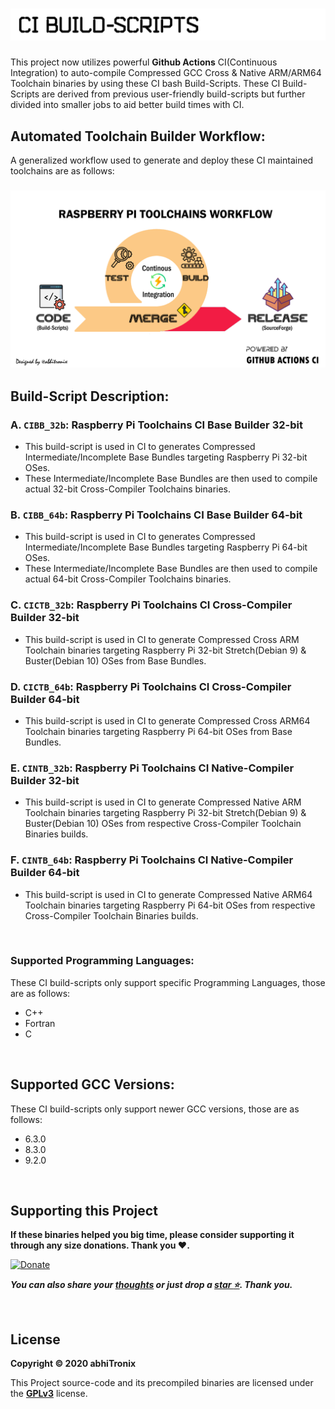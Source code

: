 <!--
===============================================
Raspberry Pi Toolchains(raspberry-pi-cross-compilers): This project 
provides latest automated GCC Cross Compiler & Native (ARM & ARM64) 
build-scripts and precompiled standalone toolchains for Raspberry Pi.


Copyright (C) 2020 Abhishek Thakur(@abhiTronix) <abhi.una12@gmail.com>


This program is free software: you can redistribute it and/or modify
it under the terms of the GNU General Public License as published by
the Free Software Foundation, either version 3 of the License, or
(at your option) any later version.

This program is distributed in the hope that it will be useful,
but WITHOUT ANY WARRANTY; without even the implied warranty of
MERCHANTABILITY or FITNESS FOR A PARTICULAR PURPOSE.  See the
GNU General Public License for more details.

You should have received a copy of the GNU General Public License
along with this program.  If not, see <https://www.gnu.org/licenses/>.
===============================================
-->

# <img alt="Banner" src="https://raw.githubusercontent.com/abhiTronix/Imbakup/master/Images/gcc/banners-d.png">

This project now utilizes powerful **Github Actions** CI(Continuous Integration) to auto-compile Compressed GCC Cross & Native ARM/ARM64 Toolchain binaries by using these CI bash Build-Scripts. These CI Build-Scripts are derived from previous user-friendly build-scripts but further divided into smaller jobs to aid better build times with CI.


## Automated Toolchain Builder Workflow:

A generalized workflow used to generate and deploy these CI maintained toolchains are as follows:

<h3 align=center><img alt="Workflow" title="Toolchain Builder Workflow" src="https://raw.githubusercontent.com/abhiTronix/Imbakup/master/Images/gcc/workflow.png"></h3>


## Build-Script Description:


### A. `CIBB_32b`: Raspberry Pi Toolchains CI Base Builder 32-bit

* This build-script is used in CI to generates Compressed Intermediate/Incomplete Base Bundles targeting Raspberry Pi 32-bit OSes.
* These Intermediate/Incomplete Base Bundles are then used to compile actual 32-bit Cross-Compiler Toolchains binaries.

### B. `CIBB_64b`: Raspberry Pi Toolchains CI Base Builder 64-bit

* This build-script is used in CI to generates Compressed Intermediate/Incomplete Base Bundles targeting Raspberry Pi 64-bit OSes.
* These Intermediate/Incomplete Base Bundles are then used to compile actual 64-bit Cross-Compiler Toolchains binaries.

### C. `CICTB_32b`: Raspberry Pi Toolchains CI Cross-Compiler Builder 32-bit

* This build-script is used in CI to generate Compressed Cross ARM Toolchain binaries targeting Raspberry Pi 32-bit Stretch(Debian 9) & Buster(Debian 10) OSes from Base Bundles.

### D. `CICTB_64b`: Raspberry Pi Toolchains CI Cross-Compiler Builder 64-bit

* This build-script is used in CI to generate Compressed Cross ARM64 Toolchain binaries targeting Raspberry Pi 64-bit OSes from Base Bundles.

### E. `CINTB_32b`: Raspberry Pi Toolchains CI Native-Compiler Builder 32-bit

* This build-script is used in CI to generate Compressed Native ARM Toolchain binaries targeting Raspberry Pi 32-bit Stretch(Debian 9) & Buster(Debian 10) OSes from respective Cross-Compiler Toolchain Binaries builds.


### F. `CINTB_64b`: Raspberry Pi Toolchains CI Native-Compiler Builder 64-bit

* This build-script is used in CI to generate Compressed Native ARM64 Toolchain binaries targeting Raspberry Pi 64-bit OSes from respective Cross-Compiler Toolchain Binaries builds.


&nbsp;

### Supported Programming Languages:

These CI build-scripts only support specific Programming Languages, those are as follows:

- C++
- Fortran
- C

&nbsp;


## Supported GCC Versions:

These CI build-scripts only support newer GCC versions, those are as follows:

- 6.3.0
- 8.3.0
- 9.2.0


&nbsp;

## Supporting this Project
**If these binaries helped you big time, please consider supporting it through any size donations. Thank you :heart:.**

[![Donate](https://img.shields.io/badge/Donate-PayPal-green.svg?logo=paypal&style=for-the-badge)](https://paypal.me/AbhiTronix)&nbsp;

***You can also share your [**thoughts**](https://sourceforge.net/projects/raspberry-pi-cross-compilers/reviews) or just drop a [star :star:](https://github.com/abhiTronix/raspberry-pi-cross-compilers/stargazers). Thank you.***

&nbsp;


## License

**Copyright © 2020 abhiTronix**

This Project source-code and its precompiled binaries are licensed under the [**GPLv3**](https://github.com/abhiTronix/raspberry-pi-cross-compilers/blob/master/LICENSE) license.